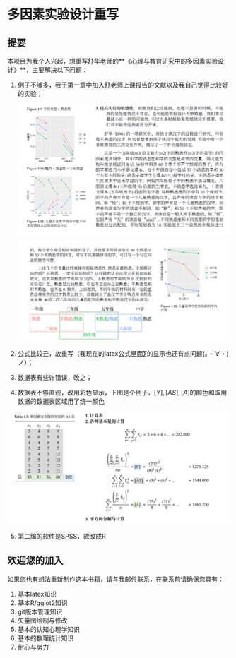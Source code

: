 # 多因素实验设计重写

## 提要

本项目为我个人兴起，想重写舒华老师的**《心理与教育研究中的多因素实验设计》**，主要解决以下问题：

1. 例子不够多，我于第一章中加入舒老师上课报告的文献以及我自己觉得比较好的实验；

   ![](readme_img/example.png)

   ![](readme_img/example2.png)

   

2. 公式比较丑，故重写（我现在的latex公式里面$\sum$的显示也还有点问题(。・∀・)ノ）；

3. 数据表有些许错误，改之；

4. 数据表不够直观，改用彩色显示，下图是个例子，$[Y],[AS],[A]$的颜色和取用数据的数据表区域用了统一颜色

![彩色数据表](readme_img\colorful.png)

5. 第二编的软件是SPSS，欲改成R

## 欢迎您的加入

如果您也有想法重新制作这本书籍，请与我[邮件](mailto:yusaisaisai@gmail.com)联系，在联系前请确保您具有：

1. 基本latex知识
2. 基本R/gglot2知识
3. git版本管理知识
4. 矢量图绘制与修改
5. 基本的认知心理学知识
6. 基本的数理统计知识
7. 耐心与努力